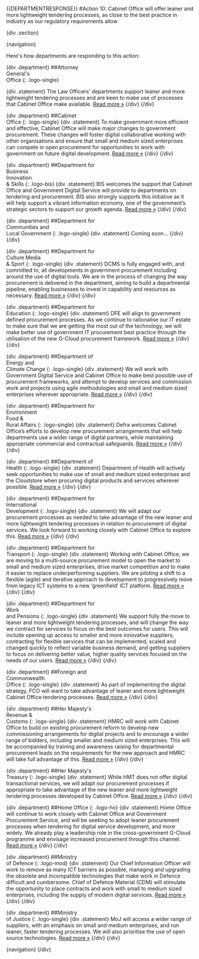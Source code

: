 {{DEPARTMENTRESPONSE}}
#Action 10: Cabinet Office will offer leaner and more lightweight tendering processes, as close to the best practice in industry as our regulatory requirements allow

{div .section}

{navigation}

Here's how departments are responding to this action:



{div .department}
##Attorney <br> General's <br> Office
{: .logo-single}

{div .statement}
The Law Officers’ departments support leaner and more lightweight tendering processes and are keen to make use of processes that Cabinet Office make available. [Read more »](https://www.gov.uk/government/publications/law-officers-departments-digital-strategy)
{/div}
{/div}

{div .department}
##Cabinet<br>Office
{: .logo-single}
{div .statement}
To make government more efficient and effective, Cabinet Office will make major changes to government procurement. These changes will foster digital collaborative working with other organisations and ensure that small and medium sized enterprises can compete in open procurement for opportunities to work with government on future digital development. [Read more »](http://www.cabinetoffice.gov.uk/resource-library/cabinet-office-digital-strategy)
{/div}
{/div}

{div .department}
##Department for<br>Business<br>Innovation<br>& Skills
{: .logo-bis}
{div .statement}
BIS welcomes the support that Cabinet Office and Government Digital Service will provide to departments on tendering and procurement. BIS also strongly supports this initiative as it will help support a vibrant information economy, one of the government’s strategic sectors to support our growth agenda. [Read more »](http://discuss.bis.gov.uk/digitalstrategy)
{/div}
{/div}

{div .department}
##Department for<br>Communities and<br>Local Government
{: .logo-single}
{div .statement}
Coming soon...
{/div}
{/div}

{div .department}
##Department for<br>Culture Media<br>& Sport
{: .logo-single}
{div .statement}
DCMS is fully engaged with, and committed to, all developments in government procurement including around the use of digital tools. We are in the process of changing the way procurement is delivered in the department, aiming to build a departmental pipeline, enabling businesses to invest in capability and resources as necessary. [Read more »](http://www.dcms.gov.uk/publications/9586.aspx)
{/div}
{/div}


{div .department}
##Department for<br>Education
{: .logo-single}
{div .statement}
DFE will align to government defined procurement processes. As we continue to rationalise our IT estate to make sure that we are getting the most out of the technology, we will make better use of government IT procurement best practice through the utilisation of the new G-Cloud procurement framework. [Read more »](http://www.education.gov.uk/digitalstrategy)
{/div}
{/div}


{div .department}
##Department of<br>Energy and<br>Climate Change
{: .logo-single}
{div .statement}
We will work with Government Digital Service and Cabinet Office to make best possible use of procurement frameworks, and attempt to develop services and commission work and projects using agile methodologies and small and medium sized enterprises wherever appropriate. [Read more »](http://www.decc.gov.uk/en/content/cms/about/our_goals/our_goals.aspx#dds)
{/div}
{/div}


{div .department}
##Department for<br>Environment<br>Food &<br>Rural Affairs
{: .logo-single}
{div .statement}
Defra welcomes Cabinet Office’s efforts to develop new procurement arrangements that will help departments use a wider range of digital partners, while maintaining appropriate commercial and contractual safeguards. [Read more »](http://www.defra.gov.uk/publications/2012/12/20/pb13863-digital-strategy-2012/)
{/div}
{/div}



{div .department}
##Department of<br>Health
{: .logo-single}
{div .statement}
Department of Health will actively seek opportunities to make use of small and medium sized enterprises and the Cloudstore when procuring digital products and services wherever possible. [Read more »](http://digitalhealth.dh.gov.uk/digital-strategy)
{/div}
{/div}

{div .department}
##Department for<br>International<br>Development
{: .logo-single}
{div .statement}
We will adapt our procurement processes as needed to take advantage of the new leaner and more lightweight tendering processes in relation to procurement of digital services. We look forward to working closely with Cabinet Office to explore this. [Read more »](http://www.dfid.gov.uk/about-us/How-we-measure-progress/dfid-digital-strategy/)
{/div}
{/div}

{div .department}
##Department for<br>Transport
{: .logo-single}
{div .statement}
Working with Cabinet Office, we are moving to a multi-source procurement model to open the market to small and medium sized enterprises, drive market competition and to make it easier to replace underperforming suppliers. We are piloting a shift to a flexible (agile) and iterative approach to development to progressively move from legacy ICT systems to a new ‘greenfield’ ICT platform. [Read more »](https://www.gov.uk/government/publications/department-for-transport-digital-strategy)
{/div}
{/div}

{div .department}
##Department for<br>Work<br>and Pensions
{: .logo-single}
{div .statement}
We support fully the move to leaner and more lightweight tendering processes, and will change the way we contract for services to focus on the best outcomes for users. This will include opening up access to smaller and more innovative suppliers, contracting for flexible services that can be implemented, scaled and changed quickly to reflect variable business demand, and getting suppliers to focus on delivering better value, higher quality services focused on the needs of our users. [Read more »](http://www.dwp.gov.uk/publications/corporate-publications/digital-strategy.shtml)
{/div}
{/div}



{div .department}
##Foreign and<br>Commonwealth<br>Office
{: .logo-single}
{div .statement}
As part of implementing the digital strategy, FCO will want to take advantage of leaner and more lightweight Cabinet Office tendering processes. [Read more »](https://www.gov.uk/government/publications/the-fco-digital-strategy)
{/div}
{/div}

{div .department}
##Her Majesty's<br>Revenue &<br>Customs
{: .logo-single}
{div .statement}
HMRC will work with Cabinet Office to build on existing procurement reform to develop new commissioning arrangements for digital projects and to encourage a wider range of bidders, including smaller and medium sized enterprises. This will be accompanied by training and awareness raising for departmental procurement leads on the requirements for the new approach and HMRC will take full advantage of this. [Read more »](http://www.hmrc.gov.uk/about/2012-digital-strategy.pdf)
{/div}
{/div}

{div .department}
##Her Majesty's<br>Treasury
{: .logo-single}
{div .statement}
While HMT does not offer digital transactional services, we will adapt our procurement processes if appropriate to take advantage of the new leaner and more lightweight tendering processes developed by Cabinet Office. [Read more »](http://www.hm-treasury.gov.uk/digital_strategy.htm)
{/div}
{/div}

{div .department}
##Home Office
{: .logo-ho}
{div .statement}
Home Office will continue to work closely with Cabinet Office and Government Procurement Service, and will be seeking to adopt leaner procurement processes when tendering for digital service development, and more widely. We already play a leadership role in the cross-government G-Cloud programme and envisage increased procurement through this channel. [Read more »](http://www.homeoffice.gov.uk/publications/about-us/corporate-publications/ho-digital-strategy/)
{/div}
{/div}

{div .department}
##Ministry<br>of Defence
{: .logo-mod}
{div .statement}
Our Chief Information Officer will work to remove as many ICT barriers as possible, managing and upgrading the obsolete and incompatible technologies that make work in Defence difficult and cumbersome. Chief of Defence Material (CDM) will stimulate the opportunity to place contracts and work with small to medium sized enterprises, including the supply of modern digital services. [Read more »](https://www.gov.uk/government/publications/digital-in-defence)
{/div}
{/div}

{div .department}
##Ministry<br>of Justice
{: .logo-single}
{div .statement}
MoJ will access a wider range of suppliers, with an emphasis on small and medium enterprises, and run leaner, faster tendering processes. We will also prioritise the use of open source technologies. [Read more »](http://open.justice.gov.uk/digital-strategy/#theme-03-breaking-barriers-to-digital-transformation)
{/div}
{/div}

{navigation}
{/div}





